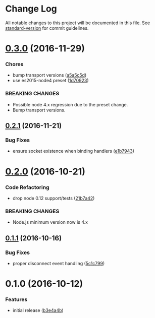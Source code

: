# Change Log

All notable changes to this project will be documented in this file. See [standard-version](https://github.com/conventional-changelog/standard-version) for commit guidelines.

<a name="0.3.0"></a>
# [0.3.0](https://github.com/an-sh/chat-service-ws-messaging/compare/v0.2.1...v0.3.0) (2016-11-29)


### Chores

* bump transport versions ([a5a5c5d](https://github.com/an-sh/chat-service-ws-messaging/commit/a5a5c5d))
* use es2015-node4 preset ([1d70923](https://github.com/an-sh/chat-service-ws-messaging/commit/1d70923))


### BREAKING CHANGES

* Possible node 4.x regression due to the preset change.
* Bump transport versions.



<a name="0.2.1"></a>
## [0.2.1](https://github.com/an-sh/chat-service-ws-messaging/compare/v0.2.0...v0.2.1) (2016-11-21)


### Bug Fixes

* ensure socket existence when binding handlers ([e1b7943](https://github.com/an-sh/chat-service-ws-messaging/commit/e1b7943))



<a name="0.2.0"></a>
# [0.2.0](https://github.com/an-sh/chat-service-ws-messaging/compare/v0.1.1...v0.2.0) (2016-10-21)


### Code Refactoring

* drop node 0.12 support/tests ([21b7a42](https://github.com/an-sh/chat-service-ws-messaging/commit/21b7a42))


### BREAKING CHANGES

* Node.js minimum version now is 4.x



<a name="0.1.1"></a>
## [0.1.1](https://github.com/an-sh/chat-service-ws-messaging/compare/v0.1.0...v0.1.1) (2016-10-16)


### Bug Fixes

* proper disconnect event handling ([5c1c799](https://github.com/an-sh/chat-service-ws-messaging/commit/5c1c799))



<a name="0.1.0"></a>
# 0.1.0 (2016-10-12)


### Features

* initial release ([b3e4a4b](https://github.com/an-sh/chat-service-ws-messaging/commit/b3e4a4b))
